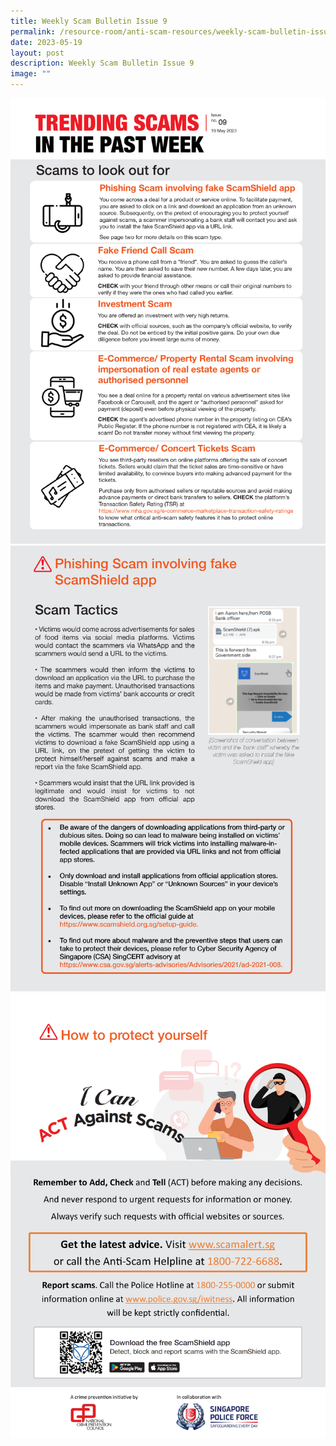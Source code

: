 ```yaml
---
title: Weekly Scam Bulletin Issue 9
permalink: /resource-room/anti-scam-resources/weekly-scam-bulletin-issue-9/
date: 2023-05-19
layout: post
description: Weekly Scam Bulletin Issue 9
image: ""
---
```

![Weekly Bulletin Issue 9 - Scams to look out for](/images/SPEO%20Weekly%20Bulletin/wsb-09-01.jpg)
![Weekly Bulletin Issue 9 - Scam Tactics](/images/SPEO%20Weekly%20Bulletin/wsb-09-02.jpg)
![Weekly Bulletin Issue 9 - How to protect yourself](/images/SPEO%20Weekly%20Bulletin/weekly%20scams%20bulletin%20issue%2011%20(finalised%20copy)_003.png)